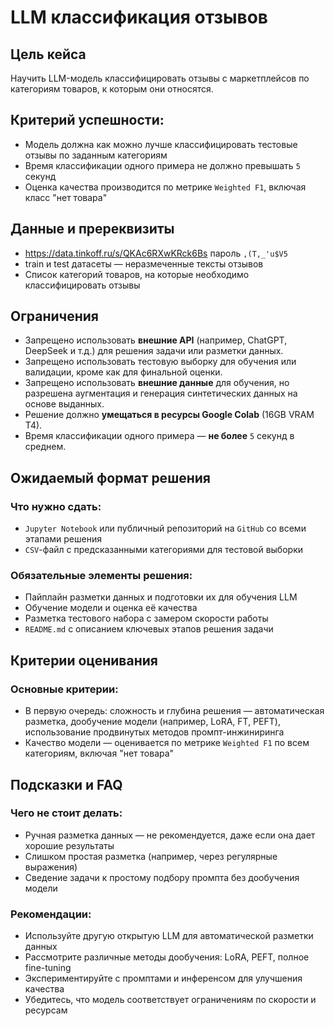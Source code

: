 # LLM классификация отзывов

## Цель кейса

Научить LLM-модель классифицировать отзывы с маркетплейсов по категориям товаров, к которым они относятся.

## Критерий успешности:

* Модель должна как можно лучше классифицировать тестовые отзывы по заданным категориям
* Время классификации одного примера не должно превышать `5` секунд
* Оценка качества производится по метрике `Weighted F1`, включая класс "нет товара"

## Данные и пререквизиты

* https://data.tinkoff.ru/s/QKAc6RXwKRck6Bs пароль `,(T,_'u$V5`
* train и test датасеты — неразмеченные тексты отзывов
* Список категорий товаров, на которые необходимо классифицировать отзывы

## Ограничения

* Запрещено использовать **внешние API** (например, ChatGPT, DeepSeek и т.д.) для решения задачи или разметки данных.
* Запрещено использовать тестовую выборку для обучения или валидации, кроме как для финальной оценки.
* Запрещено использовать **внешние данные** для обучения, но разрешена аугментация и генерация синтетических данных на основе выданных.
* Решение должно **умещаться в ресурсы Google Colab** (16GB VRAM T4).
* Время классификации одного примера — **не более** `5` секунд в среднем.

## Ожидаемый формат решения

### Что нужно сдать:

* `Jupyter Notebook` или публичный репозиторий на `GitHub` со всеми этапами решения
* `CSV`-файл с предсказанными категориями для тестовой выборки

### Обязательные элементы решения:

* Пайплайн разметки данных и подготовки их для обучения LLM
* Обучение модели и оценка её качества
* Разметка тестового набора с замером скорости работы
* `README.md` с описанием ключевых этапов решения задачи

## Критерии оценивания

### Основные критерии:

* В первую очередь: сложность и глубина решения — автоматическая разметка, дообучение модели (например, LoRA, FT, PEFT), использование продвинутых методов промпт-инжиниринга
* Качество модели — оценивается по метрике `Weighted F1` по всем категориям, включая "нет товара"

## Подсказки и FAQ

### Чего не стоит делать:

* Ручная разметка данных — не рекомендуется, даже если она дает хорошие результаты
* Слишком простая разметка (например, через регулярные выражения)
* Сведение задачи к простому подбору промпта без дообучения модели

### Рекомендации:

* Используйте другую открытую LLM для автоматической разметки данных
* Рассмотрите различные методы дообучения: LoRA, PEFT, полное fine-tuning
* Экспериментируйте с промптами и инференсом для улучшения качества
* Убедитесь, что модель соответствует ограничениям по скорости и ресурсам